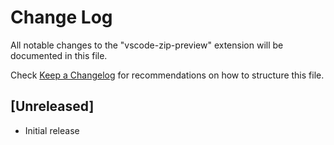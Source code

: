 # Change Log

All notable changes to the "vscode-zip-preview" extension will be documented in this file.

Check [Keep a Changelog](http://keepachangelog.com/) for recommendations on how to structure this file.

## [Unreleased]

- Initial release